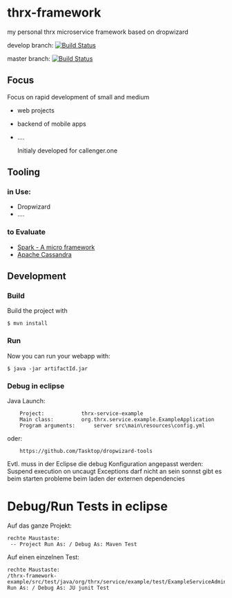 # thrx-framework

my personal thrx microservice framework based on dropwizard

develop branch: [![Build Status](https://travis-ci.org/thrxorg/thrx-framework.svg?branch=develop)](https://travis-ci.org/thrxorg/thrx-framework)

master branch: [![Build Status](https://travis-ci.org/thrxorg/thrx-framework.svg?branch=master)](https://travis-ci.org/thrxorg/thrx-framework)

## Focus

Focus on rapid development of small and medium 
* web projects
* backend of mobile apps
* .... 

	Initialy developed for callenger.one

## Tooling

### in Use:	
* Dropwizard 
* ....

### to Evaluate
* [Spark - A micro framework](http://sparkjava.com/)
* [Apache Cassandra](https://cassandra.apache.org/)

## Development

### Build

Build the project with

    $ mvn install

### Run

Now you can run your webapp with:

    $ java -jar artifactId.jar

### Debug in eclipse

Java Launch:
	
		Project: 			thrx-service-example
		Main class: 		org.thrx.service.example.ExampleApplication
		Program arguments: 		server src\main\resources\config.yml
	
oder:
	
		https://github.com/Tasktop/dropwizard-tools


Evtl. muss in der Eclipse die debug Konfiguration angepasst werden: 
Suspend execution on uncaugt Exceptions 
darf nicht an sein sonnst gibt es beim starten probleme beim laden der externen dependencies

# Debug/Run Tests in eclipse

Auf das ganze Projekt:
	
	rechte Maustaste:
	 -- Project Run As: / Debug As: Maven Test
	
Auf einen einzelnen Test:
	
	rechte Maustaste:
	/thrx-framework-example/src/test/java/org/thrx/service/example/test/ExampleServiceAdminTest.java
	Run As: / Debug As: JU junit Test